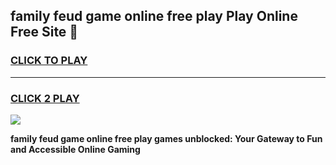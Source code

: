 
## family feud game online free play Play Online Free Site 👋
<h3>
<a href="https://download.freeplayer.one?title=family_feud_game_online_free_play&ref=21F">CLICK TO PLAY</a></h3>
<hr>

<h3>
<a href="https://download.freeplayer.one?title=family_feud_game_online_free_play&ref=21F">CLICK 2 PLAY</a>
  
</h3>

<a href="https://download.freeplayer.one?title=family_feud_game_online_free_play&ref=21F"><img src="https://cdnb.artstation.com/p/assets/images/images/032/539/853/original/anto-thomas-button-gif.gif"></a>


**family feud game online free play games unblocked: Your Gateway to Fun and Accessible Online Gaming**
